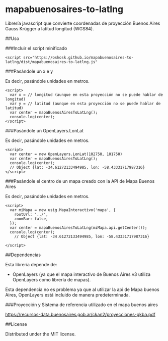 mapabuenosaires-to-latlng
=========================

Librería javascript que convierte coordenadas de proyección Buenos Aires Gauss Krügger a latitud longitud (WGS84).

##Uso

###Incluir el script minificado

```
<script src="https://oskosk.github.io/mapabuenosaires-to-latlng/dist/mapabuenosaires-to-latlng.js"
``` 

###Pasándole un x e y 

Es decir, pasándole unidades en metros.

```
<script>
  var x = // longitud (aunque en esta proyección no se puede hablar de longitud)
  var y = // latitud (aunque en esta proyección no se puede hablar de latitud)
  var center = mapaBuenosAiresToLatLng();
  console.log(center);
</script>
```

###Pasándole un OpenLayers.LonLat

Es decir, pasándole unidades en metros.

```
<script>
  var center = new OpenLayers.LonLat(102750, 101750)
  var center = mapaBuenosAiresToLatLng();
  console.log(center);
  // Object {lat: -34.61272133494985, lon: -58.43331717987316}
</script>
```

###Pasándole el centro de un mapa creado con la API de Mapa Buenos Aires

Es decir, pasándole unidades en metros.

```
<script>
  var miMapa = new usig.MapaInteractivo('mapa', {
    rootUrl: '../',
    zoomBar: false,
  });
  var center = mapaBuenosAiresToLatLng(miMapa.api.getCenter());
  console.log(center);
    // Object {lat: -34.61272133494985, lon: -58.43331717987316}

</script>
```

##Dependencias

Esta librería depende de:

* OpenLayers (ya que el mapa interactivo de Buenos Aires v3 utiliza OpenLayers como librería de mapas).

Esta dependencia no es problema ya que al utilizar la api de Mapa buenos Aires, OpenLayers está incluido de manera predeterminada.

###Proyección y Sistema de referencia utilizado en el mapa buenos aires

https://recursos-data.buenosaires.gob.ar/ckan2/proyecciones-gkba.pdf

##License

Distributed under the MIT license.